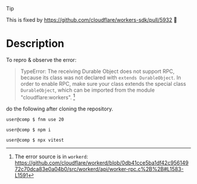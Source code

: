 > [!TIP]
>
> This is fixed by https://github.com/cloudflare/workers-sdk/pull/5932 🎉

# Description

To repro & observe the error:

> TypeError: The receiving Durable Object does not support RPC, because its class was not declared with `extends DurableObject`. In order to enable RPC, make sure your class extends the special class `DurableObject`, which can be imported from the module "cloudflare:workers". [^1]

[^1]: The error source is in `workerd`: https://github.com/cloudflare/workerd/blob/0db41cce5ba1df42c95614972c70dca83e0a04b0/src/workerd/api/worker-rpc.c%2B%2B#L1583-L1591


do the following after cloning the repository.

```console
user@comp $ fnm use 20

user@comp $ npm i

user@comp $ npx vitest
```
